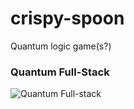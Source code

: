 # crispy-spoon
Quantum logic game(s?)

### Quantum Full-Stack
![Quantum Full-stack](https://fullstackquantumcomputation.tech/assets/front-page/q_architecture.png)
